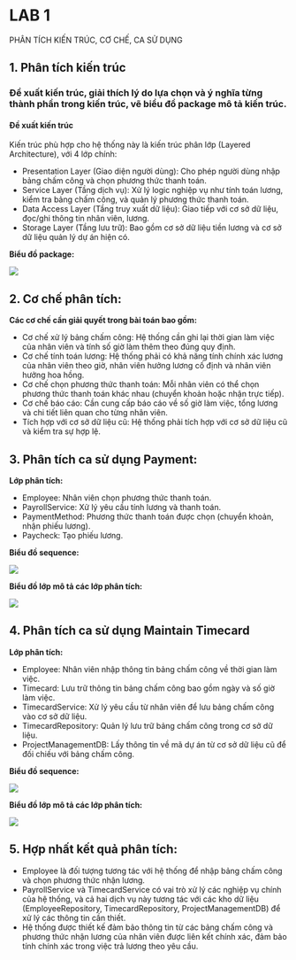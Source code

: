# LAB 1
PHÂN TÍCH KIẾN TRÚC, CƠ CHẾ, CA SỬ DỤNG

## 1. Phân tích kiến trúc
### Đề xuất kiến trúc, giải thích lý do lựa chọn và ý nghĩa từng thành phần trong kiến trúc, vẽ biểu đồ package mô tả kiến trúc.
#### Đề xuất kiến trúc
Kiến trúc phù hợp cho hệ thống này là kiến trúc phân lớp (Layered Architecture), với 4 lớp chính:

- Presentation Layer (Giao diện người dùng): Cho phép người dùng nhập bảng chấm công và chọn phương thức thanh toán.
- Service Layer (Tầng dịch vụ): Xử lý logic nghiệp vụ như tính toán lương, kiểm tra bảng chấm công, và quản lý phương thức thanh toán.
- Data Access Layer (Tầng truy xuất dữ liệu): Giao tiếp với cơ sở dữ liệu, đọc/ghi thông tin nhân viên, lương.
- Storage Layer (Tầng lưu trữ): Bao gồm cơ sở dữ liệu tiền lương và cơ sở dữ liệu quản lý dự án hiện có.

**Biểu đồ package:**
  
![](https://www.planttext.com/api/plantuml/png/Z9EnIiH048RxVOhX-ciiBUGq0GiNGGo7xP8BIRZShYGxHH1h2vyYnI7OU8BLfR08t7la2Nm5PvNRIsuZfahOsU-VcVzdl-hFMQ55hd6LiMAPIiXL4J5sByAbY2EONAP2-MaahsDKgOyodi030mWpKHHWYucGS_ewXHiKCiXJzjXHzDlwEKnWtjRhhjRliJaD2EIeP3nGynAnyePB0GsH14h8NhUWtRx8688SIxZ3ThlM1da3dhRr4tO7k4eKHwIBpZQsudJtRdrkTkIbZ-VIlpWPwirt6wG1g6ktdK4Fcn9sR2PCfsT3hi0fwDrcLz6VRggG7Naz5XkwqaVtsn9PDgy88Qs38pWRn5-W5JQSOovH6ULKmiBabFtan8RKUxHrxH-wDxCJdwLrqdmOf-X1aD0xD9LaxgHxZQx9cKcxszmTSHJ6Pf5Sc5Vv3G00__y30000)
## 2. Cơ chế phân tích:
**Các cơ chế cần giải quyết trong bài toán bao gồm:**
- Cơ chế xử lý bảng chấm công: Hệ thống cần ghi lại thời gian làm việc của nhân viên và tính số giờ làm thêm theo đúng quy định.
- Cơ chế tính toán lương: Hệ thống phải có khả năng tính chính xác lương của nhân viên theo giờ, nhân viên hưởng lương cố định và nhân viên hưởng hoa hồng.
- Cơ chế chọn phương thức thanh toán: Mỗi nhân viên có thể chọn phương thức thanh toán khác nhau (chuyển khoản hoặc nhận trực tiếp).
- Cơ chế báo cáo: Cần cung cấp báo cáo về số giờ làm việc, tổng lương và chi tiết liên quan cho từng nhân viên.
- Tích hợp với cơ sở dữ liệu cũ: Hệ thống phải tích hợp với cơ sở dữ liệu cũ và kiểm tra sự hợp lệ.
## 3. Phân tích ca sử dụng Payment:
**Lớp phân tích:**
- Employee: Nhân viên chọn phương thức thanh toán.
- PayrollService: Xử lý yêu cầu tính lương và thanh toán.
- PaymentMethod: Phương thức thanh toán được chọn (chuyển khoản, nhận phiếu lương).
- Paycheck: Tạo phiếu lương.

**Biểu đồ sequence:**

![](https://www.planttext.com/api/plantuml/png/R95BYW8n48RtEKLTe2_G328CBWT6TE4sn622wKgJhXOyX7UOB5m82iwsU-4Yu3roWhd2nFTpLHH_rV_Luw_TTIlYZkh2i6gg4Poj9EE2h8DUKHexbvALgK0BNN8a-EPpPuqPI3VJuaKg9DAN96N7pufGKamPktX2rdcook5JnNQ1KAhzTkzn0fJobKY1emAomIDxR3cRtA0v3CCc5PkJ0tiGto7xTV10BgmFX1i7b0q_21IR9Rrd7jT9kDXucoRMiTdLzzZxZeyikzuoXr7m0b35PeDWOllBGHptPbs9uyCR_W400F__0m00)

**Biểu đồ lớp mô tả các lớp phân tích:**

![](https://www.planttext.com/api/plantuml/png/Z58xQWCn4ErrYYcJmXTG4HnmYXI1W7C1HJjaXVMBFeObv32k0e50watXmk1xx0boXMW_idSN5r4XDE_Dp9idwVTdl_I1kH2L97uZD3ZZaN39l8SxPQMf4E6DG5euXFSh2klWX7xfOCqKJW3BAeKwF60eJK7XSHns2GvV8_em45VN5BP65EIT3Bg9S4RADRgju5dTzk2AXQJMxXczLIRgGA4myLdsA6UIHvboKgUs_PXosEEyHBvfoNoUw9yd7kHL5pnLTkRL6OxUPojiCiibOvtKsTA_x3ZanXNZcNFRqmij5ZVpQwDG7JuZyAR-Y6J63UaZbnJ2uKkN88_VnrqoTxcWdpxbDlNEW2r5K-_ZgMQ9kcZ_qHy0003__mC0)

## 4. Phân tích ca sử dụng Maintain Timecard
**Lớp phân tích:**
- Employee: Nhân viên nhập thông tin bảng chấm công về thời gian làm việc.
- Timecard: Lưu trữ thông tin bảng chấm công bao gồm ngày và số giờ làm việc.
- TimecardService: Xử lý yêu cầu từ nhân viên để lưu bảng chấm công vào cơ sở dữ liệu.
- TimecardRepository: Quản lý lưu trữ bảng chấm công trong cơ sở dữ liệu.
- ProjectManagementDB: Lấy thông tin về mã dự án từ cơ sở dữ liệu cũ để đối chiếu với bảng chấm công.
  
**Biểu đồ sequence:**

  ![](https://www.planttext.com/api/plantuml/png/Z55DIiGm5Dxd5Dy5Ue4YCWowyWVHMSmsfg6DRLvYcWxCKho8m-1IK73LBcOHy1uvWLUm0HrmxCBbU-_xU-zz3hjPwxdpdMvOMok2CwraN7ZZSAfjOzPICZi2b52MayT2QIcuAswaModnUtRbp9qK_e8JBwMMv4_caznhQKshHeirOpyco8uFjNDSLh5_iRYD_PPAYB5wrX3XdKfsW4tq2ViSPoeEZnhUSUYmHH67DuGDiGdmP8I56ysnYiC3wjZlFEwxrAZtibD9_YwQu_pZjVlN9aTPjZzzZcNO252w0w594huAJrHzSsUIYlIwBm000F__0m00)

  **Biểu đồ lớp mô tả các lớp phân tích:**

  ![](https://www.planttext.com/api/plantuml/png/b5BDIiD04BxdAUQeXxx08gLeF0WgOWNFcysGhidkblq95F7aaqWHGH0KF3K73m7V8q_WAxX9azAcyU0U5cRccs_c-vYVucjYBDNMYImmAPUWbS60PTGOE1NpJ2qGuJu0_x0Dpq82KwkvJ9gqf09t4iP5WjiRBf1H7HyS4iWLZuE7eANjAYsjRSCURKojfmtztuGpvRIvLJh5c02Njaco6TK9NZeHeTvfpcd6QuAJBK2zIAHKjh_857NE6VRsCGJEkR577Mgy5aTpt4Zhe6H3zQVOQvmhmwtIYzuOhv0EJ_BWVuswqkeEcRsWaYOeKDhmk9srxLCdQ-tMkAqZItUy6d9sox_DPOn6upqR2IHLySPXKRuwODNgnGLzIDqsj2w1b5V5em2hAOXo2N5LV43v90SP1hmba7s_EuYgrL8cNbUrUXR0oaz_5nEKSNtblm000F__0m00)

## 5. Hợp nhất kết quả phân tích:
- Employee là đối tượng tương tác với hệ thống để nhập bảng chấm công và chọn phương thức nhận lương.
- PayrollService và TimecardService có vai trò xử lý các nghiệp vụ chính của hệ thống, và cả hai dịch vụ này tương tác với các kho dữ liệu (EmployeeRepository, TimecardRepository, ProjectManagementDB) để xử lý các thông tin cần thiết.
- Hệ thống được thiết kế đảm bảo thông tin từ các bảng chấm công và phương thức nhận lương của nhân viên được liên kết chính xác, đảm bảo tính chính xác trong việc trả lương theo yêu cầu.
